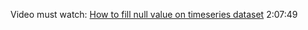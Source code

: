 Video must watch:
[How to fill null value on timeseries dataset](https://www.youtube.com/watch?v=yNQeH7bp8JM) 2:07:49


